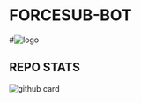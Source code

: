 # FORCESUB-BOT

#![logo](https://telegra.ph/file/db0bc9527e42a73101527.jpg)

## REPO STATS
![github card](https://github-readme-stats.vercel.app/api/pin/?username=I-AM-VIJAY&repo=FORCESUB-BOT&theme=dark)
